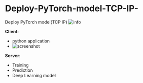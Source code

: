 # Deploy-PyTorch-model-TCP-IP-
Deploy PyTorch model(TCP IP)
![info](https://user-images.githubusercontent.com/25683144/124165001-4fb73880-dadc-11eb-8938-7ec2af374100.png)

<b>Client</b>:
- python application
- ![screenshot](https://user-images.githubusercontent.com/25683144/124165276-8ab96c00-dadc-11eb-90e6-a1af15e3022a.png)


<b>Server</b>:
- Training
- Prediction
- Deep Learning model
